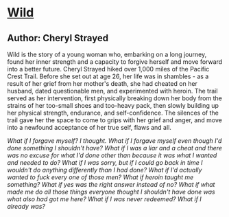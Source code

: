# [Wild](https://www.goodreads.com/book/show/12262741-wild)

## Author: Cheryl Strayed

Wild is the story of a young woman who, embarking on a long journey, found her inner strength and a capacity to forgive herself and move forward into a better future. Cheryl Strayed hiked over 1,000 miles of the Pacific Crest Trail. Before she set out at age 26, her life was in shambles - as a result of her grief from her mother's death, she had cheated on her husband, dated questionable men, and experimented with heroin. The trail served as her intervention, first physically breaking down her body from the strains of her too-small shoes and too-heavy pack, then slowly building up her physical strength, endurance, and self-confidence. The silences of the trail gave her the space to come to grips with her grief and anger, and move into a newfound acceptance of her true self, flaws and all.

_What if I forgave myself? I thought. What if I forgave myself even though I'd done something I shouldn't have? What if I was a liar and a cheat and there was no excuse for what I'd done other than because it was what I wanted and needed to do? What if I was sorry, but if I could go back in time I wouldn't do anything differently than I had done? What if I'd actually wanted to fuck every one of those men? What if heroin taught me something? What if yes was the right answer instead of no? What if what made me do all those things everyone thought I shouldn't have done was what also had got me here? What if I was never redeemed? What if I already was?_
